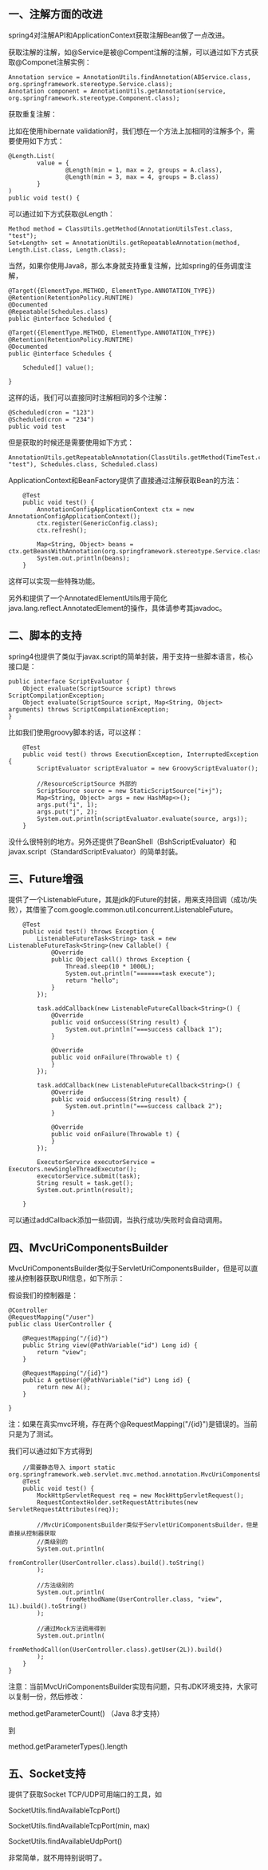 ## 一、注解方面的改进

spring4对注解API和ApplicationContext获取注解Bean做了一点改进。

获取注解的注解，如@Service是被@Compent注解的注解，可以通过如下方式获取@Componet注解实例：

```
Annotation service = AnnotationUtils.findAnnotation(ABService.class, org.springframework.stereotype.Service.class);
Annotation component = AnnotationUtils.getAnnotation(service, org.springframework.stereotype.Component.class);
```

 

获取重复注解：

比如在使用hibernate validation时，我们想在一个方法上加相同的注解多个，需要使用如下方式：

```
@Length.List(
        value = {
                @Length(min = 1, max = 2, groups = A.class),
                @Length(min = 3, max = 4, groups = B.class)
        }
)
public void test() {
```

可以通过如下方式获取@Length：

```
Method method = ClassUtils.getMethod(AnnotationUtilsTest.class, "test");
Set<Length> set = AnnotationUtils.getRepeatableAnnotation(method, Length.List.class, Length.class);
```

 

当然，如果你使用Java8，那么本身就支持重复注解，比如spring的任务调度注解，

```
@Target({ElementType.METHOD, ElementType.ANNOTATION_TYPE})
@Retention(RetentionPolicy.RUNTIME)
@Documented
@Repeatable(Schedules.class)
public @interface Scheduled { 
```



```
@Target({ElementType.METHOD, ElementType.ANNOTATION_TYPE})
@Retention(RetentionPolicy.RUNTIME)
@Documented
public @interface Schedules {

	Scheduled[] value();

}
```

 

这样的话，我们可以直接同时注解相同的多个注解：

```
@Scheduled(cron = "123")
@Scheduled(cron = "234")
public void test   
```

但是获取的时候还是需要使用如下方式：

```
AnnotationUtils.getRepeatableAnnotation(ClassUtils.getMethod(TimeTest.class, "test"), Schedules.class, Scheduled.class)
```

 

ApplicationContext和BeanFactory提供了直接通过注解获取Bean的方法：

```
    @Test
    public void test() {
        AnnotationConfigApplicationContext ctx = new AnnotationConfigApplicationContext();
        ctx.register(GenericConfig.class);
        ctx.refresh();

        Map<String, Object> beans = ctx.getBeansWithAnnotation(org.springframework.stereotype.Service.class);
        System.out.println(beans);
    }
```

这样可以实现一些特殊功能。

 

另外和提供了一个AnnotatedElementUtils用于简化java.lang.reflect.AnnotatedElement的操作，具体请参考其javadoc。  

 

## 二、脚本的支持 

spring4也提供了类似于javax.script的简单封装，用于支持一些脚本语言，核心接口是：

```
public interface ScriptEvaluator {
	Object evaluate(ScriptSource script) throws ScriptCompilationException;
	Object evaluate(ScriptSource script, Map<String, Object> arguments) throws ScriptCompilationException;
}
```

 

比如我们使用groovy脚本的话，可以这样：

```
    @Test
    public void test() throws ExecutionException, InterruptedException {
        ScriptEvaluator scriptEvaluator = new GroovyScriptEvaluator();

        //ResourceScriptSource 外部的
        ScriptSource source = new StaticScriptSource("i+j");
        Map<String, Object> args = new HashMap<>();
        args.put("i", 1);
        args.put("j", 2);
        System.out.println(scriptEvaluator.evaluate(source, args));
    }
```

没什么很特别的地方。另外还提供了BeanShell（BshScriptEvaluator）和javax.script（StandardScriptEvaluator）的简单封装。

 

## 三、Future增强

提供了一个ListenableFuture，其是jdk的Future的封装，用来支持回调（成功/失败），其借鉴了com.google.common.util.concurrent.ListenableFuture。

```
    @Test
    public void test() throws Exception {
        ListenableFutureTask<String> task = new ListenableFutureTask<String>(new Callable() {
            @Override
            public Object call() throws Exception {
                Thread.sleep(10 * 1000L);
                System.out.println("=======task execute");
                return "hello";
            }
        });

        task.addCallback(new ListenableFutureCallback<String>() {
            @Override
            public void onSuccess(String result) {
                System.out.println("===success callback 1");
            }

            @Override
            public void onFailure(Throwable t) {
            }
        });

        task.addCallback(new ListenableFutureCallback<String>() {
            @Override
            public void onSuccess(String result) {
                System.out.println("===success callback 2");
            }

            @Override
            public void onFailure(Throwable t) {
            }
        });

        ExecutorService executorService = Executors.newSingleThreadExecutor();
        executorService.submit(task);
        String result = task.get();
        System.out.println(result);

    }
```

可以通过addCallback添加一些回调，当执行成功/失败时会自动调用。

 

## 四、MvcUriComponentsBuilder

MvcUriComponentsBuilder类似于ServletUriComponentsBuilder，但是可以直接从控制器获取URI信息，如下所示：

假设我们的控制器是：

```
@Controller
@RequestMapping("/user")
public class UserController {

    @RequestMapping("/{id}")
    public String view(@PathVariable("id") Long id) {
        return "view";
    }

    @RequestMapping("/{id}")
    public A getUser(@PathVariable("id") Long id) {
        return new A();
    }

}
```

注：如果在真实mvc环境，存在两个@RequestMapping("/{id}")是错误的。当前只是为了测试。

 

我们可以通过如下方式得到

```
    //需要静态导入 import static org.springframework.web.servlet.mvc.method.annotation.MvcUriComponentsBuilder.*;
    @Test
    public void test() {
        MockHttpServletRequest req = new MockHttpServletRequest();
        RequestContextHolder.setRequestAttributes(new ServletRequestAttributes(req));

        //MvcUriComponentsBuilder类似于ServletUriComponentsBuilder，但是直接从控制器获取
        //类级别的
        System.out.println(
                fromController(UserController.class).build().toString()
        );

        //方法级别的
        System.out.println(
                fromMethodName(UserController.class, "view", 1L).build().toString()
        );

        //通过Mock方法调用得到
        System.out.println(
                fromMethodCall(on(UserController.class).getUser(2L)).build()
        );
    }
}
```

注意：当前MvcUriComponentsBuilder实现有问题，只有JDK环境支持，大家可以复制一份，然后修改：

method.getParameterCount() （Java 8才支持）

到

method.getParameterTypes().length

 

## 五、Socket支持

提供了获取Socket TCP/UDP可用端口的工具，如

SocketUtils.findAvailableTcpPort()

SocketUtils.findAvailableTcpPort(min, max) 

SocketUtils.findAvailableUdpPort()

非常简单，就不用特别说明了。


